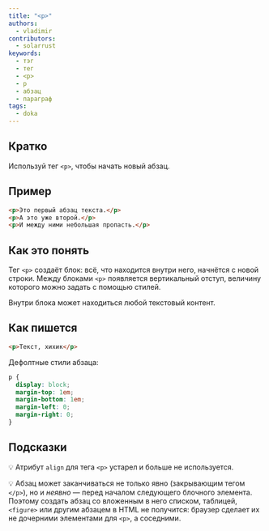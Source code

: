 ```yaml
---
title: "<p>"
authors:
  - vladimir
contributors:
  - solarrust
keywords:
  - тэг
  - тег
  - <p>
  - p
  - абзац
  - параграф
tags:
  - doka
---
```


## Кратко

Используй тег `<p>`, чтобы начать новый абзац.

## Пример

```html
<p>Это первый абзац текста.</p>
<p>А это уже второй.</p>
<p>И между ними небольшая пропасть.</p>
```

## Как это понять

Тег `<p>` создаёт блок: всё, что находится внутри него, начнётся с новой строки. Между блоками `<p>` появляется вертикальный отступ, величину которого можно задать с помощью стилей.

Внутри блока может находиться любой текстовый контент.

## Как пишется

```html
<p>Текст, хихик</p>
```

Дефолтные стили абзаца:

```css
p {
  display: block;
  margin-top: 1em;
  margin-bottom: 1em;
  margin-left: 0;
  margin-right: 0;
}
```

## Подсказки

💡 Атрибут `align` для тега `<p>` устарел и больше не используется.

💡 Абзац может заканчиваться не только явно (закрывающим тегом `</p>`), но и _неявно_ — перед началом следующего блочного элемента. Поэтому создать абзац со вложенным в него списком, таблицей, `<figure>` или другим абзацем в HTML не получится: браузер сделает их не дочерними элементами для `<p>`, а соседними.
